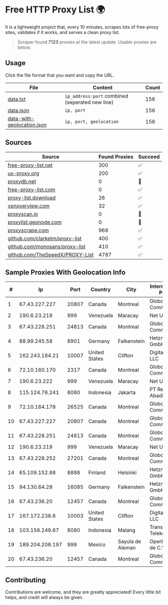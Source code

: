 
# Free HTTP Proxy List 🌍

It is a lightweight project that, every 10 minutes, scrapes lots of free-proxy sites, validates if it works, and serves a clean proxy list.


> Scraper found **7123** proxies at the latest update. Usable proxies are below.

## Usage

Click the file format that you want and copy the URL.


|File|Content|Count|
|----|-------|-----|
|[data.txt](https://raw.githubusercontent.com/themiralay/Proxy-List-World/master/data.txt)|`ip_address:port` combined (seperated new line)|156|
|[data.json](https://raw.githubusercontent.com/themiralay/Proxy-List-World/master/data.json)|`ip, port`|156|
|[data-with-geolocation.json](https://raw.githubusercontent.com/themiralay/Proxy-List-World/master/data-with-geolocation.json)|`ip, port, geolocation`|156|

## Sources

|Source|Found Proxies|Succeed|
|------|-------------|-------|
|[free-proxy-list.net](https://free-proxy-list.net)|300|✅|
|[us-proxy.org](https://www.us-proxy.org)|200|✅|
|[proxydb.net](http://proxydb.net)|0|🚫|
|[free-proxy-list.com](https://free-proxy-list.com/?page=&port=&type%5B%5D=http&type%5B%5D=https&up_time=0&search=Search)|0|✅|
|[proxy-list.download](https://www.proxy-list.download/HTTP)|26|✅|
|[vpnoverview.com](https://vpnoverview.com/privacy/anonymous-browsing/free-proxy-servers)|32|✅|
|[proxyscan.io](https://www.proxyscan.io)|0|🚫|
|[proxylist.geonode.com](https://proxylist.geonode.com/api/proxy-list?limit=300&page=1&sort_by=lastChecked&sort_type=desc&protocols=http,https)|0|🚫|
|[proxyscrape.com](https://api.proxyscrape.com/v2/?request=displayproxies&protocol=http&timeout=10000&country=all&ssl=all&anonymity=all)|968|✅|
|[github.com/clarketm/proxy-list](https://raw.githubusercontent.com/clarketm/proxy-list/master/proxy-list-raw.txt)|400|✅|
|[github.com/monosans/proxy-list](https://raw.githubusercontent.com/monosans/proxy-list/main/proxies/http.txt)|410|✅|
|[github.com/TheSpeedX/PROXY-List](https://raw.githubusercontent.com/TheSpeedX/PROXY-List/master/http.txt)|4787|✅|


## Sample Proxies With Geolocation Info

|#|Ip|Port|Country|City|Internet Service Provider|
|-|--|----|-------|----|-------------------------|
|1|67.43.227.227|20807|Canada|Montreal|GloboTech Communications|
|2|190.6.23.218|999|Venezuela|Maracay|Net Uno|
|3|67.43.228.251|24813|Canada|Montreal|GloboTech Communications|
|4|88.99.245.58|8901|Germany|Falkenstein|Hetzner Online GmbH|
|5|162.243.184.21|10007|United States|Clifton|DigitalOcean, LLC|
|6|72.10.160.170|2317|Canada|Montreal|GloboTech Communications|
|7|190.6.23.222|999|Venezuela|Maracay|Net Uno|
|8|115.124.76.241|8080|Indonesia|Jakarta|PT Remala Abadi|
|9|72.10.164.178|26525|Canada|Montreal|GloboTech Communications|
|10|67.43.227.227|20807|Canada|Montreal|GloboTech Communications|
|11|67.43.228.251|24813|Canada|Montreal|GloboTech Communications|
|12|190.6.23.219|999|Venezuela|Maracay|Net Uno|
|13|67.43.228.252|27201|Canada|Montreal|GloboTech Communications|
|14|65.109.152.88|8888|Finland|Helsinki|Hetzner Online GmbH|
|15|94.130.64.28|16085|Germany|Falkenstein|Hetzner Online GmbH|
|16|67.43.236.20|12457|Canada|Montreal|GloboTech Communications|
|17|167.172.238.6|10003|United States|Clifton|DigitalOcean, LLC|
|18|103.156.249.67|8080|Indonesia|Malang|Trans Media Telekomunikasi|
|19|189.204.208.197|999|Mexico|Sayula de Aleman|Operbes, S.A. de C.V.|
|20|67.43.236.20|12457|Canada|Montreal|GloboTech Communications|



## Contributing

Contributions are welcome, and they are greatly appreciated! Every
little bit helps, and credit will always be given.

